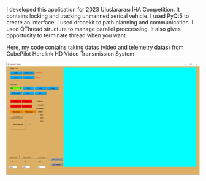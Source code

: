  I developed this application for 2023 Uluslararası İHA Competition. It contains locking and tracking unmanned aerical vehicle. I used PyQt5 to create an interface. I used dronekit to path planning and communication. I used QThread structure to manage parallel proccessing. It also gives opportunity to terminate thread when you want.

 Here, my code contains taking datas (video and telemetry datas) from CubePilot Herelink HD Video Transmission System 

<img style="width:800px" src="./Interface.png">
